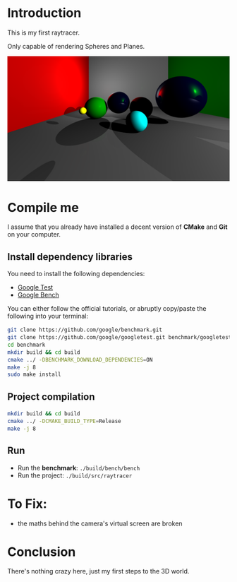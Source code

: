 # Introduction

This is my first raytracer.

Only capable of rendering Spheres and Planes.

![Demonstration Video](./data/result.png)


# Compile me

I assume that you already have installed a decent version of **CMake** and **Git** on your computer.

## Install dependency libraries
You need to install the following dependencies:
- [Google Test](https://github.com/google/googletest)
- [Google Bench](https://github.com/google/benchmark)

You can either follow the official tutorials, or abruptly copy/paste the following into your terminal:

```bash
git clone https://github.com/google/benchmark.git
git clone https://github.com/google/googletest.git benchmark/googletest
cd benchmark
mkdir build && cd build
cmake ../ -DBENCHMARK_DOWNLOAD_DEPENDENCIES=ON
make -j 8
sudo make install
```

## Project compilation

```bash
mkdir build && cd build
cmake ../ -DCMAKE_BUILD_TYPE=Release
make -j 8
```

## Run

- Run the **benchmark**: `./build/bench/bench`
- Run the project: `./build/src/raytracer`

# To Fix:

- the maths behind the camera's virtual screen are broken

# Conclusion

There's nothing crazy here, just my first steps to the 3D world.
